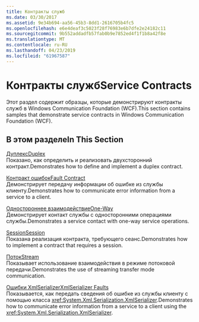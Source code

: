 ```yaml
---
title: Контракты служб
ms.date: 03/30/2017
ms.assetid: 9e34b694-aa56-45b3-8dd1-2616705b4fc5
ms.openlocfilehash: e6e4deaf3c5023f28f76983e6b7dfe2e24182c11
ms.sourcegitcommit: 9b552addadfb57fab0b9e7852ed4f1f1b8a42f8e
ms.translationtype: MT
ms.contentlocale: ru-RU
ms.lasthandoff: 04/23/2019
ms.locfileid: "61967587"
---
```

# <a name="service-contracts"></a><span data-ttu-id="fcba7-102">Контракты служб</span><span class="sxs-lookup"><span data-stu-id="fcba7-102">Service Contracts</span></span>
<span data-ttu-id="fcba7-103">Этот раздел содержит образцы, которые демонстрируют контракты служб в Windows Communication Foundation (WCF).</span><span class="sxs-lookup"><span data-stu-id="fcba7-103">This section contains samples that demonstrate service contracts in Windows Communication Foundation (WCF).</span></span>  
  
## <a name="in-this-section"></a><span data-ttu-id="fcba7-104">В этом разделе</span><span class="sxs-lookup"><span data-stu-id="fcba7-104">In This Section</span></span>  
 [<span data-ttu-id="fcba7-105">Дуплекс</span><span class="sxs-lookup"><span data-stu-id="fcba7-105">Duplex</span></span>](../../../../docs/framework/wcf/samples/duplex.md)  
 <span data-ttu-id="fcba7-106">Показано, как определить и реализовать двухсторонний контракт.</span><span class="sxs-lookup"><span data-stu-id="fcba7-106">Demonstrates how to define and implement a duplex contract.</span></span>  
  
 [<span data-ttu-id="fcba7-107">Контракт ошибок</span><span class="sxs-lookup"><span data-stu-id="fcba7-107">Fault Contract</span></span>](../../../../docs/framework/wcf/samples/fault-contract.md)  
 <span data-ttu-id="fcba7-108">Демонстрирует передачу информации об ошибке из службы клиенту.</span><span class="sxs-lookup"><span data-stu-id="fcba7-108">Demonstrates how to communicate error information from a service to a client.</span></span>  
  
 [<span data-ttu-id="fcba7-109">Одностороннее взаимодействие</span><span class="sxs-lookup"><span data-stu-id="fcba7-109">One-Way</span></span>](../../../../docs/framework/wcf/samples/one-way.md)  
 <span data-ttu-id="fcba7-110">Демонстрирует контакт службы с односторонними операциями службы.</span><span class="sxs-lookup"><span data-stu-id="fcba7-110">Demonstrates a service contact with one-way service operations.</span></span>  
  
 [<span data-ttu-id="fcba7-111">Session</span><span class="sxs-lookup"><span data-stu-id="fcba7-111">Session</span></span>](../../../../docs/framework/wcf/samples/session.md)  
 <span data-ttu-id="fcba7-112">Показана реализация контракта, требующего сеанс.</span><span class="sxs-lookup"><span data-stu-id="fcba7-112">Demonstrates how to implement a contract that requires a session.</span></span>  
  
 [<span data-ttu-id="fcba7-113">Поток</span><span class="sxs-lookup"><span data-stu-id="fcba7-113">Stream</span></span>](../../../../docs/framework/wcf/samples/stream.md)  
 <span data-ttu-id="fcba7-114">Показывает использование взаимодействия в режиме потоковой передачи.</span><span class="sxs-lookup"><span data-stu-id="fcba7-114">Demonstrates the use of streaming transfer mode communication.</span></span>  
  
 [<span data-ttu-id="fcba7-115">Ошибки XmlSerializer</span><span class="sxs-lookup"><span data-stu-id="fcba7-115">XmlSerializer Faults</span></span>](../../../../docs/framework/wcf/samples/xmlserializer-faults.md)  
 <span data-ttu-id="fcba7-116">Показывается, как передать сведения об ошибке из службы клиенту с помощью класса <xref:System.Xml.Serialization.XmlSerializer>.</span><span class="sxs-lookup"><span data-stu-id="fcba7-116">Demonstrates how to communicate error information from a service to a client using the <xref:System.Xml.Serialization.XmlSerializer>.</span></span>
